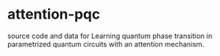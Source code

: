 # attention-pqc
source code and data for Learning quantum phase transition in parametrized quantum circuits with an attention mechanism.
